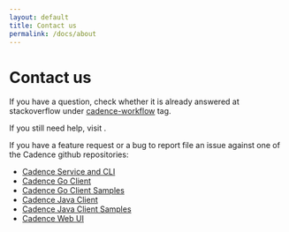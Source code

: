 ```yaml
---
layout: default
title: Contact us
permalink: /docs/about
---
```


# Contact us

If you have a question, check whether it is already answered at stackoverflow under [cadence-workflow](https://stackoverflow.com/questions/tagged/cadence-workflow) tag.

If you still need help, visit <slack-link />.

If you have a feature request or a bug to report file an issue against one of the Cadence github repositories:

* [Cadence Service and CLI](https://github.com/uber/cadence)
* [Cadence Go Client](https://github.com/uber-go/cadence-client)
* [Cadence Go Client Samples](https://github.com/uber-common/cadence-samples)
* [Cadence Java Client](https://github.com/uber-java/cadence-client)
* [Cadence Java Client Samples](https://github.com/uber/cadence-java-samples)
* [Cadence Web UI](https://github.com/uber/cadence-web)

